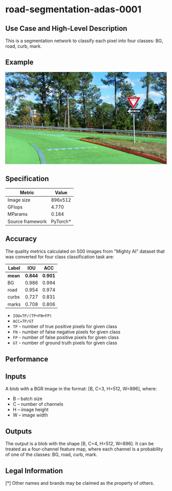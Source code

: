 # road-segmentation-adas-0001

## Use Case and High-Level Description

This is a segmentation network to classify each pixel into four classes: BG, road, curb, mark.

## Example

![](./road-segmentation-adas-0001.png)

## Specification
| Metric          | Value    |
|-----------------|----------|
| Image size      | 896x512  |
| GFlops          | 4.770    |
| MParams         | 0.184    |
| Source framework| PyTorch* |

## Accuracy

The quality metrics calculated on 500 images from "Mighty AI" dataset
that was converted for four class classification task are:

| Label    |       IOU |       ACC |
|----------|-----------|-----------|
| **mean** | **0.844** | **0.901** |
| BG       |     0.986 |     0.994 |
| road     |     0.954 |     0.974 |
| curbs    |     0.727 |     0.831 |
| marks    |     0.708 |     0.806 |

- `IOU=TP/(TP+FN+FP)`
- `ACC=TP/GT`
- `TP` - number of true positive pixels for given class
- `FN` - number of false negative pixels for given class
- `FP` - number of false positive pixels for given class
- `GT` - number of ground truth pixels for given class

## Performance

## Inputs

A blob with a BGR image in the format: [B, C=3, H=512, W=896], where:

- B – batch size
- C – number of channels
- H – image height
- W – image width

## Outputs

The output is a blob with the shape [B, C=4, H=512, W=896]. It can be treated as a four-channel feature map, where each channel is a probability of one of the classes: BG, road, curb, mark.

## Legal Information
[*] Other names and brands may be claimed as the property of others.
